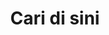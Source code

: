 ---
title: "Cari di sini"
slug: "search"
layout: "search"
outputs:
    - html
    - json
# menu:
#    main:
#        weight: -60
#        pre: search
---
